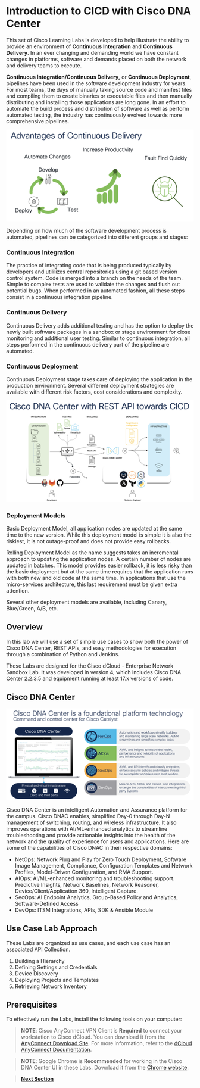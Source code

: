 # Introduction to CICD with Cisco DNA Center

This set of Cisco Learning Labs is developed to help illustrate the ability to provide an environment of **Continuous Integration** and **Continuous Delivery**. In an ever changing and demanding world we have constant changes in platforms, software and demands placed on both the network and delivery teams to execute. 

**Continuous Integration/Continuous Delivery,** or **Continuous Deployment**, pipelines have been used in the software development industry for years. For most teams, the days of manually taking source code and manifest files and compiling them to create binaries or executable files and then manually distributing and installing those applications are long gone. In an effort to automate the build process and distribution of software as well as perform automated testing, the industry has continuously evolved towards more comprehensive pipelines.

![json](./images/cicd-advantages.png?raw=true "Import JSON")
 
Depending on how much of the software development process is automated, pipelines can be categorized into different groups and stages:

### Continuous Integration

The practice of integrating code that is being produced typically by developers and utililizes central repositories using a git based version control system. Code is merged into a branch on the needs of the team. Simple to complex tests are used to validate the changes and flush out potential bugs. When performed in an automated fashion, all these steps consist in a continuous integration pipeline.

### Continuous Delivery

Continuous Delivery adds additional testing and has the option to deploy the newly built software packages in a sandbox or stage environment for close monitoring and additional user testing. Similar to continuous integration, all steps performed in the continuous delivery part of the pipeline are automated.

### Continuous Deployment

Continuous Deployment stage takes care of deploying the application in the production environment. Several different deployment strategies are available with different risk factors, cost considerations and complexity. 

![json](./images/cicd-pipeline2.png?raw=true "Import JSON")

### Deployment Models

Basic Deployment Model, all application nodes are updated at the same time to the new version. While this deployment model is simple it is also the riskiest, it is not outage-proof and does not provide easy rollbacks. 

Rolling Deployment Model as the name suggests takes an incremental approach to updating the application nodes. A certain number of nodes are updated in batches. This model provides easier rollback, it is less risky than the basic deployment but at the same time requires that the application runs with both new and old code at the same time. In applications that use the micro-services architecture, this last requirement must be given extra attention. 

Several other deployment models are available, including Canary, Blue/Green, A/B, etc.

## Overview

In this lab we will use a set of simple use cases to show both the power of Cisco DNA Center, REST APIs, and easy methodologies for execution through a combination of Python and Jenkins. 

These Labs are designed for the Cisco dCloud - Enterprise Network Sandbox Lab. It was developed in version 4, which includes Cisco DNA Center 2.2.3.5 and equipment running at least 17.x versions of code.

## Cisco DNA Center

![Cisco DNAC Overview](./images/cisco_dnac.png)

Cisco DNA Center is an intelligent Automation and Assurance platform for the campus. Cisco DNAC enables, simplified Day-0 through Day-N management of switching, routing, and wireless infrastructure. It also improves operations with AI/ML-enhanced analytics to streamline troubleshooting and provide actionable insights into the health of the network and the quality of experience for users and applications. Here are some of the capabilities of Cisco DNAC in their respective domains:

* NetOps: Network Plug and Play for Zero Touch Deployment, Software Image Management, Compliance, Configuration Templates and Network Profiles, Model-Driven Configuration, and RMA Support.
* AIOps: AI/ML-enhanced monitoring and troubleshooting support. Predictive Insights, Network Baselines, Network Reasoner, Device/Client/Application 360, Intelligent Capture.
* SecOps: AI Endpoint Analytics, Group-Based Policy and Analytics, Software-Defined Access
* DevOps: ITSM Integrations, APIs, SDK & Ansible Module 

## Use Case Lab Approach

These Labs are organized as use cases, and each use case has an associated API Collection.

1. Building a Hierarchy
2. Defining Settings and Credentials
3. Device Discovery
4. Deploying Projects and Templates
5. Retrieving Network Inventory

## Prerequisites

To effectively run the Labs, install the following tools on your computer:

> **NOTE**: Cisco AnyConnect VPN Client is **Required** to connect your workstation to Cisco dCloud. You can download it from the [AnyConnect Download Site](https://dcloud-rtp-anyconnect.cisco.com). For more information, refer to the [dCloud AnyConnect Documentation](https://dcloud-cms.cisco.com/help/android_anyconnect).

> **NOTE**: Google Chrome is **Recommended** for working in the Cisco DNA Center UI in these Labs. Download it from the [Chrome website](https://www.google.com/chrome/downloads/).

> [**Next Section**](./02-preparation.md)